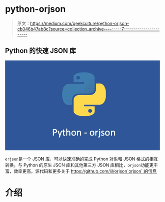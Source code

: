 # python-orjson

> 原文：<https://medium.com/geekculture/python-orjson-cb046b47ab8c?source=collection_archive---------7----------------------->

## Python 的快速 JSON 库

![](img/a06cad7cbcde3958e3877e9ebdfde3af.png)

`orjson`是一个 JSON 库，可以快速准确的完成 Python 对象和 JSON 格式的相互转换。与 Python 的原生 JSON 库和其他第三方 JSON 库相比，`orjson`功能更丰富，效率更高。源代码和更多关于 https://github.com/ijl/orjson`orjson`:的信息

# 介绍